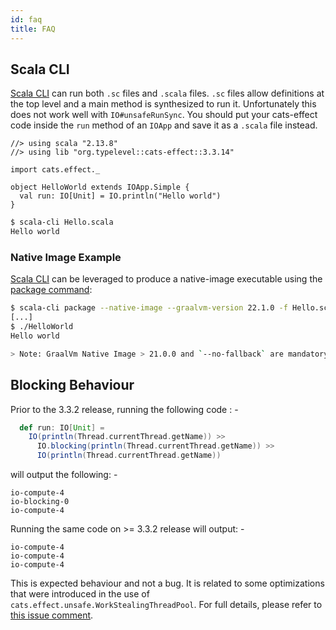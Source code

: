 ```yaml
---
id: faq
title: FAQ
---
```


## Scala CLI

[Scala CLI](https://scala-cli.virtuslab.org/) can run both `.sc` files and `.scala` files. `.sc` files allow definitions at the top level and a main method is synthesized to run it. Unfortunately this does not work well with `IO#unsafeRunSync`. You should put your cats-effect code inside the `run` method of an `IOApp` and save it as a `.scala` file instead.

```scala-cli
//> using scala "2.13.8"
//> using lib "org.typelevel::cats-effect::3.3.14"

import cats.effect._

object HelloWorld extends IOApp.Simple {
  val run: IO[Unit] = IO.println("Hello world")
}
```

```sh
$ scala-cli Hello.scala
Hello world
```

### Native Image Example

[Scala CLI](https://scala-cli.virtuslab.org/) can be leveraged to produce a native-image executable using the [package command](https://scala-cli.virtuslab.org/docs/commands/package#native-image):

```sh
$ scala-cli package --native-image --graalvm-version 22.1.0 -f Hello.scala -- --no-fallback
[...]
$ ./HelloWorld
Hello world

> Note: GraalVm Native Image > 21.0.0 and `--no-fallback` are mandatory: see [here](core/native-image.md) for details
```

## Blocking Behaviour

Prior to the 3.3.2 release, running the following code : -

```scala
  def run: IO[Unit] =
    IO(println(Thread.currentThread.getName)) >>
      IO.blocking(println(Thread.currentThread.getName)) >>
      IO(println(Thread.currentThread.getName))
```

will output the following: -
```
io-compute-4
io-blocking-0
io-compute-4
```

Running the same code on >= 3.3.2 release will output: -

```
io-compute-4
io-compute-4
io-compute-4
```

This is expected behaviour and not a bug. It is related to some optimizations that were introduced in the use of `cats.effect.unsafe.WorkStealingThreadPool`. For full
details, please refer to [this issue comment](https://github.com/typelevel/cats-effect/issues/3005#issuecomment-1134974318).
